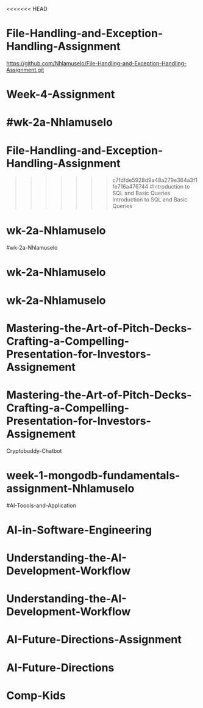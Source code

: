 <<<<<<< HEAD
# File-Handling-and-Exception-Handling-Assignment
https://github.com/Nhlamuselo/File-Handling-and-Exception-Handling-Assignment.git
# Week-4-Assignment
#wk-2a-Nhlamuselo
=======
# File-Handling-and-Exception-Handling-Assignment
>>>>>>> c7fdfde5928d9a48a279e364a3f1fe716a476744
#Introduction to SQL and Basic Queries
Introduction to SQL and Basic Queries
# wk-2a-Nhlamuselo
#wk-2a-Nhlamuselo
# wk-2a-Nhlamuselo
# wk-2a-Nhlamuselo
# Mastering-the-Art-of-Pitch-Decks-Crafting-a-Compelling-Presentation-for-Investors-Assignement
# Mastering-the-Art-of-Pitch-Decks-Crafting-a-Compelling-Presentation-for-Investors-Assignement
Cryptobuddy-Chatbot
# week-1-mongodb-fundamentals-assignment-Nhlamuselo
#AI-Toools-and-Application
# AI-in-Software-Engineering
# Understanding-the-AI-Development-Workflow
# Understanding-the-AI-Development-Workflow
# AI-Future-Directions-Assignment
# AI-Future-Directions
# Comp-Kids
